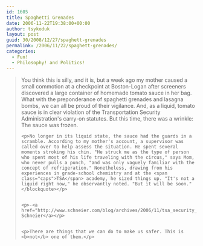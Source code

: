 ```yaml
---
id: 1605
title: Spaghetti Grenades
date: 2006-11-22T19:38:00+00:00
author: tsykoduk
layout: post
guid: 30/2008/12/27/spaghett-grenades
permalink: /2006/11/22/spaghett-grenades/
categories:
  - Fun!
  - Philosophy! and Politics!
---
```

<blockquote>You think this is silly, and it is, but a week ago my mother caused a small commotion at a checkpoint at Boston-Logan after screeners discovered a large container of homemade tomato sauce in her bag. What with the preponderance of spaghetti grenades and lasagna bombs, we can all be proud of their vigilance. And, as a liquid, tomato sauce is in clear violation of the Transportation Security Administration's carry-on statutes. But this time, there was a wrinkle: The sauce was frozen.

	<p>No longer in its liquid state, the sauce had the guards in a scramble. According to my mother's account, a supervisor was called over to help assess the situation. He spent several moments stroking his chin. "He struck me as the type of person who spent most of his life traveling with the circus," says Mom, who never pulls a punch, "and was only vaguely familiar with the concept of refrigeration." Nonetheless, drawing from his experiences in grade-school chemistry and at the <span class="caps">TSA</span> academy, he sized things up. "It's not a liquid right now," he observantly noted. "But it will be soon."</blockquote></p>


	<p>-<a href="http://www.schneier.com/blog/archives/2006/11/tsa_security_ro_1.html">Bruce Schneier</a></p>


	<p>There are things that we can do to make us safer. This is <b>not</b> one of them.</p>